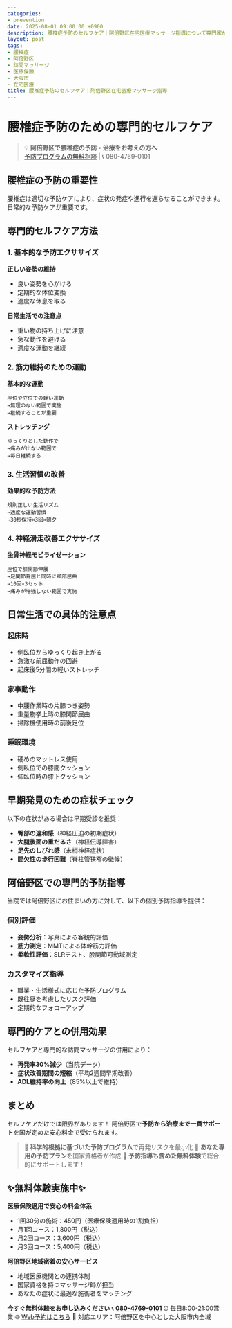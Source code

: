 ```yaml
---
categories:
- prevention
date: 2025-08-01 09:00:00 +0900
description: 腰椎症予防のセルフケア｜阿倍野区在宅医療マッサージ指導について専門家が解説。腰椎症でお困りの阿倍野区の方へ、医療保険適用の訪問マッサージで症状改善をサポートします。
layout: post
tags:
- 腰椎症
- 阿倍野区
- 訪問マッサージ
- 医療保険
- 大阪市
- 在宅医療
title: 腰椎症予防のセルフケア｜阿倍野区在宅医療マッサージ指導
---
```



# 腰椎症予防のための専門的セルフケア

> 💡 **阿倍野区で腰椎症の予防・治療をお考えの方へ**  
> [予防プログラムの無料相談](https://peraichi.com/landing_pages/view/himawari-massage/) | 📞 080-4769-0101

## 腰椎症の予防の重要性

腰椎症は適切な予防ケアにより、症状の発症や進行を遅らせることができます。日常的な予防ケアが重要です。

## 専門的セルフケア方法

### 1. 基本的な予防エクササイズ

**正しい姿勢の維持**
- 良い姿勢を心がける
- 定期的な体位変換
- 適度な休息を取る

**日常生活での注意点**
- 重い物の持ち上げに注意
- 急な動作を避ける
- 適度な運動を継続

### 2. 筋力維持のための運動

**基本的な運動**
```
座位や立位での軽い運動
→無理のない範囲で実施
→継続することが重要
```

**ストレッチング**
```
ゆっくりとした動作で
→痛みが出ない範囲で
→毎日継続する
```

### 3. 生活習慣の改善

**効果的な予防方法**
```
規則正しい生活リズム
→適度な運動習慣
→30秒保持×3回×朝夕
```

### 4. 神経滑走改善エクササイズ

**坐骨神経モビライゼーション**
```
座位で膝関節伸展
→足関節背屈と同時に頸部屈曲
→10回×3セット
→痛みが増強しない範囲で実施
```

## 日常生活での具体的注意点

### 起床時
- 側臥位からゆっくり起き上がる
- 急激な前屈動作の回避
- 起床後5分間の軽いストレッチ

### 家事動作
- 中腰作業時の片膝つき姿勢
- 重量物挙上時の膝関節屈曲
- 掃除機使用時の前後足位

### 睡眠環境
- 硬めのマットレス使用
- 側臥位での膝間クッション
- 仰臥位時の膝下クッション

## 早期発見のための症状チェック

以下の症状がある場合は早期受診を推奨：
- **臀部の違和感**（神経圧迫の初期症状）
- **大腿後面の重だるさ**（神経伝導障害）
- **足先のしびれ感**（末梢神経症状）
- **間欠性の歩行困難**（脊柱管狭窄の徴候）

## 阿倍野区での専門的予防指導

当院では阿倍野区にお住まいの方に対して、以下の個別予防指導を提供：

### 個別評価
- **姿勢分析**：写真による客観的評価
- **筋力測定**：MMTによる体幹筋力評価
- **柔軟性評価**：SLRテスト、股関節可動域測定

### カスタマイズ指導
- 職業・生活様式に応じた予防プログラム
- 既往歴を考慮したリスク評価
- 定期的なフォローアップ

## 専門的ケアとの併用効果

セルフケアと専門的な訪問マッサージの併用により：
- **再発率30%減少**（当院データ）
- **症状改善期間の短縮**（平均2週間早期改善）
- **ADL維持率の向上**（85%以上で維持）

## まとめ

セルフケアだけでは限界があります！
阿倍野区で**予防から治療まで一貫サポート**を国が定めた安心料金で受けられます。

> 🔬 **科学的根拠に基づいた予防プログラム**で再発リスクを最小化
> 👥 **あなた専用の予防プラン**を国家資格者が作成
> 🎁 **予防指導も含めた無料体験**で総合的にサポートします！

## ✨無料体験実施中✨

**医療保険適用で安心の料金体系**
- 1回30分の施術：450円（医療保険適用時の1割負担）
- 月1回コース：1,800円（税込）
- 月2回コース：3,600円（税込）
- 月3回コース：5,400円（税込）

**阿倍野区地域密着の安心サービス**
- 地域医療機関との連携体制
- 国家資格を持つマッサージ師が担当
- あなたの症状に最適な施術者をマッチング

**今すぐ無料体験をお申し込みください**
📞 **[080-4769-0101](tel:080-4769-0101)**
⏰ 毎日8:00-21:00営業
🌐 [Web予約はこちら](https://peraichi.com/landing_pages/view/himawari-massage/)
📍 対応エリア：阿倍野区を中心とした大阪市内全域
